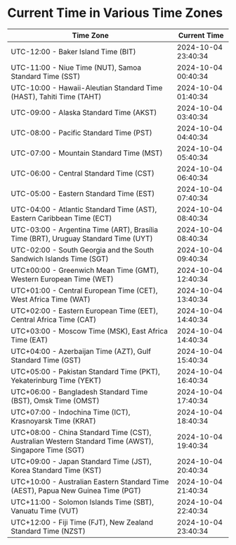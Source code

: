 # Current Time in Various Time Zones

| Time Zone | Current Time |
|-----------|--------------|
| UTC-12:00 - Baker Island Time (BIT) | 2024-10-04 23:40:34 |
| UTC-11:00 - Niue Time (NUT), Samoa Standard Time (SST) | 2024-10-04 00:40:34 |
| UTC-10:00 - Hawaii-Aleutian Standard Time (HAST), Tahiti Time (TAHT) | 2024-10-04 01:40:34 |
| UTC-09:00 - Alaska Standard Time (AKST) | 2024-10-04 03:40:34 |
| UTC-08:00 - Pacific Standard Time (PST) | 2024-10-04 04:40:34 |
| UTC-07:00 - Mountain Standard Time (MST) | 2024-10-04 05:40:34 |
| UTC-06:00 - Central Standard Time (CST) | 2024-10-04 06:40:34 |
| UTC-05:00 - Eastern Standard Time (EST) | 2024-10-04 07:40:34 |
| UTC-04:00 - Atlantic Standard Time (AST), Eastern Caribbean Time (ECT) | 2024-10-04 08:40:34 |
| UTC-03:00 - Argentina Time (ART), Brasília Time (BRT), Uruguay Standard Time (UYT) | 2024-10-04 08:40:34 |
| UTC-02:00 - South Georgia and the South Sandwich Islands Time (SGT) | 2024-10-04 09:40:34 |
| UTC±00:00 - Greenwich Mean Time (GMT), Western European Time (WET) | 2024-10-04 12:40:34 |
| UTC+01:00 - Central European Time (CET), West Africa Time (WAT) | 2024-10-04 13:40:34 |
| UTC+02:00 - Eastern European Time (EET), Central Africa Time (CAT) | 2024-10-04 14:40:34 |
| UTC+03:00 - Moscow Time (MSK), East Africa Time (EAT) | 2024-10-04 14:40:34 |
| UTC+04:00 - Azerbaijan Time (AZT), Gulf Standard Time (GST) | 2024-10-04 15:40:34 |
| UTC+05:00 - Pakistan Standard Time (PKT), Yekaterinburg Time (YEKT) | 2024-10-04 16:40:34 |
| UTC+06:00 - Bangladesh Standard Time (BST), Omsk Time (OMST) | 2024-10-04 17:40:34 |
| UTC+07:00 - Indochina Time (ICT), Krasnoyarsk Time (KRAT) | 2024-10-04 18:40:34 |
| UTC+08:00 - China Standard Time (CST), Australian Western Standard Time (AWST), Singapore Time (SGT) | 2024-10-04 19:40:34 |
| UTC+09:00 - Japan Standard Time (JST), Korea Standard Time (KST) | 2024-10-04 20:40:34 |
| UTC+10:00 - Australian Eastern Standard Time (AEST), Papua New Guinea Time (PGT) | 2024-10-04 21:40:34 |
| UTC+11:00 - Solomon Islands Time (SBT), Vanuatu Time (VUT) | 2024-10-04 22:40:34 |
| UTC+12:00 - Fiji Time (FJT), New Zealand Standard Time (NZST) | 2024-10-04 23:40:34 |
